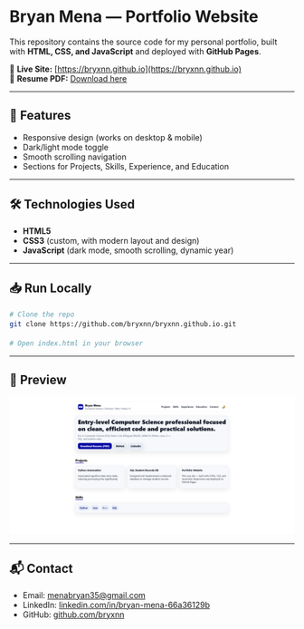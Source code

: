 # Bryan Mena — Portfolio Website

This repository contains the source code for my personal portfolio, built with **HTML, CSS, and JavaScript** and deployed with **GitHub Pages**.

🔗 **Live Site:** [https://bryxnn.github.io](https://bryxnn.github.io)  
📄 **Resume PDF:** [Download here](Bryan_Mena_Resume.pdf)  

---

## 🚀 Features
- Responsive design (works on desktop & mobile)
- Dark/light mode toggle
- Smooth scrolling navigation
- Sections for Projects, Skills, Experience, and Education

---

## 🛠️ Technologies Used
- **HTML5**
- **CSS3** (custom, with modern layout and design)
- **JavaScript** (dark mode, smooth scrolling, dynamic year)

---

## 📥 Run Locally
```bash
# Clone the repo
git clone https://github.com/bryxnn/bryxnn.github.io.git

# Open index.html in your browser
```

---

## 📸 Preview
![Portfolio Screenshot](screenshot.png)

---

## 📬 Contact
- Email: [menabryan35@gmail.com](mailto:menabryan35@gmail.com)  
- LinkedIn: [linkedin.com/in/bryan-mena-66a36129b](https://www.linkedin.com/in/bryan-mena-66a36129b/)  
- GitHub: [github.com/bryxnn](https://github.com/bryxnn)  
